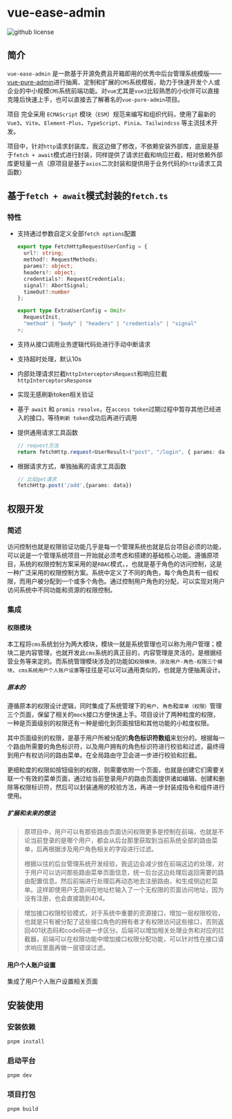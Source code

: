 <h1>vue-ease-admin</h1>

![github license](https://camo.githubusercontent.com/500f3242c4f363f0ac95577b53e08db971133e39b8d8dda310bfc4505bdd43e6/68747470733a2f2f696d672e736869656c64732e696f2f6769746875622f6c6963656e73652f707572652d61646d696e2f7675652d707572652d61646d696e3f7374796c653d666c6174)



## 简介

`vue-ease-admin` 是一款基于开源免费且开箱即用的优秀中后台管理系统模版——[vue-pure-admin](https://github.com/pure-admin/vue-pure-admin/tree/main)进行抽离、定制和扩展的`CMS`系统模板，助力于快速开发个人或企业的中小规模`CMS`系统前端功能。对`vue`尤其是`vue3`比较熟悉的小伙伴可以直接克隆后快速上手，也可以直接去了解著名的`vue-pure-admin`项目。

项目 完全采用 `ECMAScript` 模块（`ESM`）规范来编写和组织代码，使用了最新的 `Vue3`、`Vite`、`Element-Plus`、`TypeScript`、`Pinia`、`Tailwindcss` 等主流技术开发。

项目中，针对`http`请求封装库，我这边做了修改，不依赖安装外部库，底层是基于`fetch + await`模式进行封装，同样提供了请求拦截和响应拦截，相对依赖外部库更轻量一点（原项目是基于`axios`二次封装和提供用于业务代码的`http`请求工具函数）



## 基于`fetch + await`模式封装的`fetch.ts`

### 特性

- 支持通过参数自定义全部`fetch options`配置

  ```typescript
  export type FetchHttpRequestUserConfig = {
    url?: string;
    method?: RequestMethods;
    params?: object;
    headers?: object;
    credentials?: RequestCredentials;
    signal?: AbortSignal;
    timeOut?:number
  };

  export type ExtraUserConfig = Omit<
    RequestInit,
    "method" | "body" | "headers" | "credentials" | "signal"
  >;
  ```

- 支持从接口调用业务逻辑代码处进行手动中断请求

- 支持超时处理，默认10s

- 内部处理请求拦截`httpInterceptorsRequest`和响应拦截`httpInterceptorsResponse`

- 实现无感刷新token相关验证

- 基于 `await` 和 `promis resolve`，在`access token`过期过程中暂存其他已经进入的接口，等待`刷新 token`成功后再进行调用

- 提供通用请求工具函数

  ```typescript
  // request方法
  return fetchHttp.request<UserResult>("post", "/login", { params: data });
  ```

- 根据请求方式，单独抽离的请求工具函数

  ```typescript
  // 比如get请求
  fetchHttp.post('/add',{params: data})
  ```

## 权限开发

### 简述

访问控制也就是权限验证功能几乎是每一个管理系统也就是后台项目必须的功能，可以说是一个管理系统项目一开始就必须考虑和搭建的基础核心功能。遵循原项目，系统的权限控制方案采用的是`RBAC`模式，，也就是基于角色的访问控制，这是一种广泛采用的权限控制方案。系统中定义了不同的角色，每个角色具有一组权限，而用户被分配到一个或多个角色。通过控制用户角色的分配，可以实现对用户访问系统中不同功能和资源的权限控制。

### 集成

#### 权限模块

本工程将`cms`系统划分为两大模块，模块一就是系统管理也可以称为用户管理；模块二是内容管理，也就开发此`cms`系统的真正目的，内容管理是灵活的，是根据经营业务等来定的。而系统管理模块涉及的功能如`权限模块，涉及用户-角色-权限三个模块`、`cms系统用户个人账户设置`等往往是可以可以通用类似的，也就是方便抽离设计。

##### 原本的

遵循原本的权限设计逻辑，同时集成了系统管理下的`用户`、`角色`和`菜单（权限）`管理三个页面，保留了相关的`mock`接口方便快速上手。项目设计了两种粒度的权限，一种是页面级别的权限还有一种是细化到页面按钮和其他功能的小粒度权限。

其中页面级别的权限，是基于用户所被分配的**角色标识符数组**来划分的。根据每一个路由所需要的角色标识符，以及用户拥有的角色标识符进行校验和过滤，最终得到用户有权访问的路由菜单。在全局路由守卫会进一步进行校验和拦截。

更细粒度的权限如按钮级别的权限，则需要依附一个页面，也就是创建它们需要关联一个有效的菜单页面，通过给当前登录用户的路由页面提供诸如编辑、创建和删除等权限标识符，然后可以封装通用的校验方法，再进一步封装成指令和组件进行使用。

##### 扩展和未来的想法

> 原项目中，用户可以有那些路由页面访问权限更多是控制在前端，也就是不论当前登录的是哪个用户，都会从后台那里获取到当前系统全部的路由菜单，后再根据涉及用户角色相关的字段进行过滤。
>
> 根据以往的后台管理系统开发经验，我这边会减少放在前端这边的处理，对于用户可以访问那些路由菜单页面信息，统一后台这边处理后返回需要的路由配置信息。然后前端进行处理后再动态地去注册路由，和生成侧边栏菜单。这样即使用户无意间在地址栏输入了一个无权限的页面访问地址，因为没有注册，也会直接跳到404。

> 增加接口权限校验模式，对于系统中重要的资源接口，增加一层权限校验，也就是只有被分配了这些接口角色的拥有者才有权限访问这些接口，否则返回401状态码和code码进一步区分。后端可以增加相关处理业务和对应的拦截器，前端可以在权限功能中增加接口权限分配功能，可以针对性在接口请求响应里面再做一层错误过滤。

#### 用户个人账户设置

集成了用户个人账户设置相关页面



## 安装使用

### 安装依赖

```bash
pnpm install
```

### 启动平台

```bash
pnpm dev
```

### 项目打包

```bash
pnpm build
```

##
